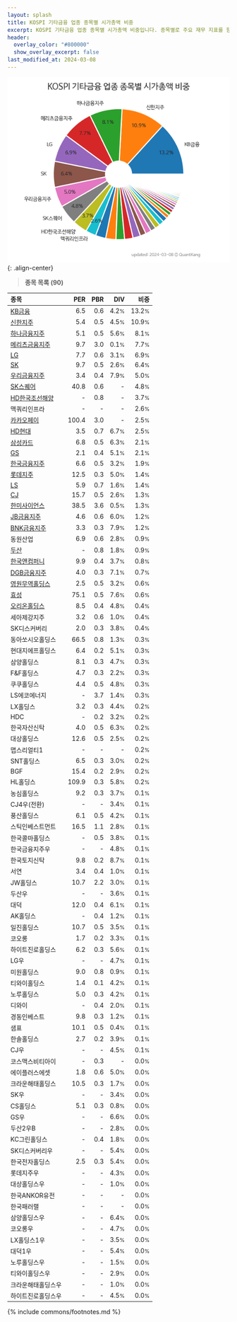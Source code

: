 ```yaml
---
layout: splash
title: KOSPI 기타금융 업종 종목별 시가총액 비중
excerpt: KOSPI 기타금융 업종 종목별 시가총액 비중입니다. 종목별로 주요 재무 지표를 함께 표시합니다.
header:
  overlay_color: "#800000"
  show_overlay_excerpt: false
last_modified_at: 2024-03-08
---
```



![KOSPI 기타금융 업종 종목별 시가총액 비중](/stats/sector/images/kospi_업종_기타금융_종목.png){: .align-center}


> **종목 목록 (90)**<a id="list"></a>

| **종목** | **PER** | **PBR** | **DIV** | **비중** |
| :------- | ------: | ------: | ------: | -------: |
| [KB금융](/105560/) | 6.5 | 0.6 | 4.2<small>%</small> | 13.2<small>%</small> |
| [신한지주](/055550/) | 5.4 | 0.5 | 4.5<small>%</small> | 10.9<small>%</small> |
| [하나금융지주](/086790/) | 5.1 | 0.5 | 5.6<small>%</small> | 8.1<small>%</small> |
| [메리츠금융지주](/138040/) | 9.7 | 3.0 | 0.1<small>%</small> | 7.7<small>%</small> |
| [LG](/003550/) | 7.7 | 0.6 | 3.1<small>%</small> | 6.9<small>%</small> |
| [SK](/034730/) | 9.7 | 0.5 | 2.6<small>%</small> | 6.4<small>%</small> |
| [우리금융지주](/316140/) | 3.4 | 0.4 | 7.9<small>%</small> | 5.0<small>%</small> |
| [SK스퀘어](/402340/) | 40.8 | 0.6 | - | 4.8<small>%</small> |
| [HD한국조선해양](/009540/) | - | 0.8 | - | 3.7<small>%</small> |
| 맥쿼리인프라 | - | - | - | 2.6<small>%</small> |
| [카카오페이](/377300/) | 100.4 | 3.0 | - | 2.5<small>%</small> |
| [HD현대](/267250/) | 3.5 | 0.7 | 6.7<small>%</small> | 2.5<small>%</small> |
| [삼성카드](/029780/) | 6.8 | 0.5 | 6.3<small>%</small> | 2.1<small>%</small> |
| [GS](/078930/) | 2.1 | 0.4 | 5.1<small>%</small> | 2.1<small>%</small> |
| [한국금융지주](/071050/) | 6.6 | 0.5 | 3.2<small>%</small> | 1.9<small>%</small> |
| [롯데지주](/004990/) | 12.5 | 0.3 | 5.0<small>%</small> | 1.4<small>%</small> |
| [LS](/006260/) | 5.9 | 0.7 | 1.6<small>%</small> | 1.4<small>%</small> |
| [CJ](/001040/) | 15.7 | 0.5 | 2.6<small>%</small> | 1.3<small>%</small> |
| [한미사이언스](/008930/) | 38.5 | 3.6 | 0.5<small>%</small> | 1.3<small>%</small> |
| [JB금융지주](/175330/) | 4.6 | 0.6 | 6.0<small>%</small> | 1.2<small>%</small> |
| [BNK금융지주](/138930/) | 3.3 | 0.3 | 7.9<small>%</small> | 1.2<small>%</small> |
| 동원산업 | 6.9 | 0.6 | 2.8<small>%</small> | 0.9<small>%</small> |
| [두산](/000150/) | - | 0.8 | 1.8<small>%</small> | 0.9<small>%</small> |
| [한국앤컴퍼니](/000240/) | 9.9 | 0.4 | 3.7<small>%</small> | 0.8<small>%</small> |
| [DGB금융지주](/139130/) | 4.0 | 0.3 | 7.1<small>%</small> | 0.7<small>%</small> |
| [영원무역홀딩스](/009970/) | 2.5 | 0.5 | 3.2<small>%</small> | 0.6<small>%</small> |
| [효성](/004800/) | 75.1 | 0.5 | 7.6<small>%</small> | 0.6<small>%</small> |
| [오리온홀딩스](/001800/) | 8.5 | 0.4 | 4.8<small>%</small> | 0.4<small>%</small> |
| 세아제강지주 | 3.2 | 0.6 | 1.0<small>%</small> | 0.4<small>%</small> |
| SK디스커버리 | 2.0 | 0.3 | 3.8<small>%</small> | 0.4<small>%</small> |
| 동아쏘시오홀딩스 | 66.5 | 0.8 | 1.3<small>%</small> | 0.3<small>%</small> |
| 현대지에프홀딩스 | 6.4 | 0.2 | 5.1<small>%</small> | 0.3<small>%</small> |
| 삼양홀딩스 | 8.1 | 0.3 | 4.7<small>%</small> | 0.3<small>%</small> |
| F&F홀딩스 | 4.7 | 0.3 | 2.2<small>%</small> | 0.3<small>%</small> |
| 쿠쿠홀딩스 | 4.4 | 0.5 | 4.8<small>%</small> | 0.3<small>%</small> |
| LS에코에너지 | - | 3.7 | 1.4<small>%</small> | 0.3<small>%</small> |
| LX홀딩스 | 3.2 | 0.3 | 4.4<small>%</small> | 0.2<small>%</small> |
| HDC | - | 0.2 | 3.2<small>%</small> | 0.2<small>%</small> |
| 한국자산신탁 | 4.0 | 0.5 | 6.3<small>%</small> | 0.2<small>%</small> |
| 대상홀딩스 | 12.6 | 0.5 | 2.5<small>%</small> | 0.2<small>%</small> |
| 맵스리얼티1 | - | - | - | 0.2<small>%</small> |
| SNT홀딩스 | 6.5 | 0.3 | 3.0<small>%</small> | 0.2<small>%</small> |
| BGF | 15.4 | 0.2 | 2.9<small>%</small> | 0.2<small>%</small> |
| HL홀딩스 | 109.9 | 0.3 | 5.8<small>%</small> | 0.2<small>%</small> |
| 농심홀딩스 | 9.2 | 0.3 | 3.7<small>%</small> | 0.1<small>%</small> |
| CJ4우(전환) | - | - | 3.4<small>%</small> | 0.1<small>%</small> |
| 풍산홀딩스 | 6.1 | 0.5 | 4.2<small>%</small> | 0.1<small>%</small> |
| 스틱인베스트먼트 | 16.5 | 1.1 | 2.8<small>%</small> | 0.1<small>%</small> |
| 한국콜마홀딩스 | - | 0.5 | 3.8<small>%</small> | 0.1<small>%</small> |
| 한국금융지주우 | - | - | 4.8<small>%</small> | 0.1<small>%</small> |
| 한국토지신탁 | 9.8 | 0.2 | 8.7<small>%</small> | 0.1<small>%</small> |
| 서연 | 3.4 | 0.4 | 1.0<small>%</small> | 0.1<small>%</small> |
| JW홀딩스 | 10.7 | 2.2 | 3.0<small>%</small> | 0.1<small>%</small> |
| 두산우 | - | - | 3.6<small>%</small> | 0.1<small>%</small> |
| 대덕 | 12.0 | 0.4 | 6.1<small>%</small> | 0.1<small>%</small> |
| AK홀딩스 | - | 0.4 | 1.2<small>%</small> | 0.1<small>%</small> |
| 일진홀딩스 | 10.7 | 0.5 | 3.5<small>%</small> | 0.1<small>%</small> |
| 코오롱 | 1.7 | 0.2 | 3.3<small>%</small> | 0.1<small>%</small> |
| 하이트진로홀딩스 | 6.2 | 0.3 | 5.6<small>%</small> | 0.1<small>%</small> |
| LG우 | - | - | 4.7<small>%</small> | 0.1<small>%</small> |
| 미원홀딩스 | 9.0 | 0.8 | 0.9<small>%</small> | 0.1<small>%</small> |
| 티와이홀딩스 | 1.4 | 0.1 | 4.2<small>%</small> | 0.1<small>%</small> |
| 노루홀딩스 | 5.0 | 0.3 | 4.2<small>%</small> | 0.1<small>%</small> |
| 디와이 | - | 0.4 | 2.0<small>%</small> | 0.1<small>%</small> |
| 경동인베스트 | 9.8 | 0.3 | 1.2<small>%</small> | 0.1<small>%</small> |
| 샘표 | 10.1 | 0.5 | 0.4<small>%</small> | 0.1<small>%</small> |
| 한솔홀딩스 | 2.7 | 0.2 | 3.9<small>%</small> | 0.1<small>%</small> |
| CJ우 | - | - | 4.5<small>%</small> | 0.1<small>%</small> |
| 코스맥스비티아이 | - | 0.3 | - | 0.0<small>%</small> |
| 에이플러스에셋 | 1.8 | 0.6 | 5.0<small>%</small> | 0.0<small>%</small> |
| 크라운해태홀딩스 | 10.5 | 0.3 | 1.7<small>%</small> | 0.0<small>%</small> |
| SK우 | - | - | 3.4<small>%</small> | 0.0<small>%</small> |
| CS홀딩스 | 5.1 | 0.3 | 0.8<small>%</small> | 0.0<small>%</small> |
| GS우 | - | - | 6.6<small>%</small> | 0.0<small>%</small> |
| 두산2우B | - | - | 2.8<small>%</small> | 0.0<small>%</small> |
| KC그린홀딩스 | - | 0.4 | 1.8<small>%</small> | 0.0<small>%</small> |
| SK디스커버리우 | - | - | 5.4<small>%</small> | 0.0<small>%</small> |
| 한국전자홀딩스 | 2.5 | 0.3 | 5.4<small>%</small> | 0.0<small>%</small> |
| 롯데지주우 | - | - | 4.3<small>%</small> | 0.0<small>%</small> |
| 대상홀딩스우 | - | - | 1.0<small>%</small> | 0.0<small>%</small> |
| 한국ANKOR유전 | - | - | - | 0.0<small>%</small> |
| 한국패러랠 | - | - | - | 0.0<small>%</small> |
| 삼양홀딩스우 | - | - | 6.4<small>%</small> | 0.0<small>%</small> |
| 코오롱우 | - | - | 4.7<small>%</small> | 0.0<small>%</small> |
| LX홀딩스1우 | - | - | 3.5<small>%</small> | 0.0<small>%</small> |
| 대덕1우 | - | - | 5.4<small>%</small> | 0.0<small>%</small> |
| 노루홀딩스우 | - | - | 1.5<small>%</small> | 0.0<small>%</small> |
| 티와이홀딩스우 | - | - | 2.9<small>%</small> | 0.0<small>%</small> |
| 크라운해태홀딩스우 | - | - | 1.0<small>%</small> | 0.0<small>%</small> |
| 하이트진로홀딩스우 | - | - | 4.5<small>%</small> | 0.0<small>%</small> |

{% include commons/footnotes.md %}